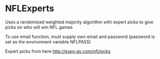# NFLExperts
Uses a randomized weighted majority algorithm with expert picks to give picks on who will win NFL games

To use email function, must supply own email and password (password 
is set as the environment variable NFLPASS)

Expert picks from here http://espn.go.com/nfl/picks